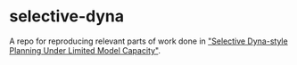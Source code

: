 # selective-dyna

A repo for reproducing relevant parts of work done in ["Selective Dyna-style Planning Under Limited Model Capacity"](https://arxiv.org/abs/2007.02418).
